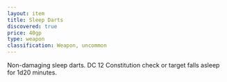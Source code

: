 ```yaml
---
layout: item
title: Sleep Darts
discovered: true
price: 40gp
type: weapon
classification: Weapon, uncommon
---
```

Non-damaging sleep darts. DC 12 Constitution check or target falls asleep for 1d20 minutes.
